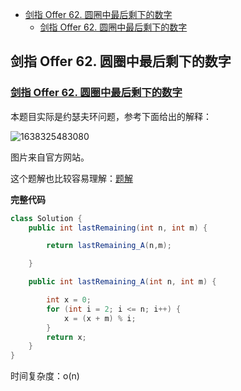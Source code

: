 
<!-- TOC -->

- [剑指 Offer 62. 圆圈中最后剩下的数字](#剑指-offer-62-圆圈中最后剩下的数字)
  - [剑指 Offer 62. 圆圈中最后剩下的数字](#剑指-offer-62-圆圈中最后剩下的数字-1)

<!-- /TOC -->

## 剑指 Offer 62. 圆圈中最后剩下的数字

### [剑指 Offer 62. 圆圈中最后剩下的数字](https://leetcode-cn.com/problems/yuan-quan-zhong-zui-hou-sheng-xia-de-shu-zi-lcof/)

本题目实际是约瑟夫环问题，参考下面给出的解释：

![1638325483080](C:\Users\MrR\AppData\Roaming\Typora\typora-user-images\1638325483080.png)

图片来自官方网站。

这个题解也比较容易理解：[题解](https://leetcode-cn.com/problems/yuan-quan-zhong-zui-hou-sheng-xia-de-shu-zi-lcof/solution/tai-jiao-bi-ye-ye-neng-dong-dong-tai-gui-zmwj/)

**完整代码**

~~~ java
class Solution {
    public int lastRemaining(int n, int m) {

        return lastRemaining_A(n,m);

    }

    public int lastRemaining_A(int n, int m) { 

        int x = 0;
        for (int i = 2; i <= n; i++) {
            x = (x + m) % i;
        }
        return x;
    }
}
~~~

时间复杂度：o(n)